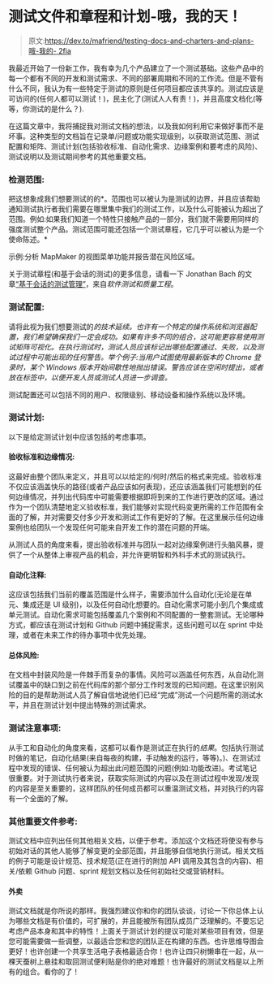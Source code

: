 # 测试文件和章程和计划-哦，我的天！

> 原文:[https://dev.to/mafriend/testing-docs-and-charters-and-plans-哦-我的- 2fia](https://dev.to/mafriend/testing-docs-and-charters-and-plans---oh-my--2fia)

我最近开始了一份新工作，我有幸为几个产品建立了一个测试基础。这些产品中的每一个都有不同的开发和测试需求、不同的部署周期和不同的工作流。但是不管有什么不同，我认为有一些特定于测试的原则是任何项目都应该共享的。测试应该是可访问的(任何人都可以测试！)，民主化了(测试人人有责！)，并且高度文档化(等等，你测试的是什么？).

在这篇文章中，我将捕捉我对测试文档的想法，以及我如何利用它来做好事而不是坏事。这种类型的文档旨在记录单/问题或功能实现级别，以获取测试范围、测试配置和矩阵、测试计划(包括验收标准、自动化需求、边缘案例和要考虑的风险)、测试说明以及测试期间参考的其他重要文档。

### 检测范围:

把这想象成我们想要测试的的*。范围也可以被认为是测试的边界，并且应该帮助通知测试执行者我们需要在哪里集中我们的测试工作，以及什么可能被认为超出了范围。例如:如果我们知道一个特性只接触产品的一部分，我们就不需要用同样的强度测试整个产品。测试范围可能还包括一个测试章程，它几乎可以被认为是一个使命陈述。*

示例:分析 MapMaker 的视图菜单功能并报告潜在风险区域。

关于测试章程(和基于会话的测试)的更多信息，请看一下 Jonathan Bach 的文章[“基于会话的测试管理”](http://www.satisfice.com/articles/sbtm.pdf)，来自*软件测试和质量工程*。

### 测试配置:

请将此视为我们想要测试的*的技术延续。也许有一个特定的操作系统和浏览器配置，我们希望确保我们一定会成功。如果有许多不同的组合，这可能更容易使用测试矩阵可视化。在执行测试时，测试人员应该标记出哪些配置通过、失败，以及测试过程中可能出现的任何警告。举个例子:当用户试图使用最新版本的 Chrome 登录时，某个 Windows 版本开始间歇性地抛出错误。警告应该在空闲时提出，或者放在标签中，以便开发人员或测试人员进一步调查。*

测试配置还可以包括不同的用户、权限级别、移动设备和操作系统以及环境。

### 测试计划:

以下是给定测试计划中应该包括的考虑事项。

#### 验收标准和边缘情况:

这最好由整个团队来定义，并且可以以给定的/何时/然后的格式来完成。验收标准不仅应该涵盖快乐的路径(或者产品应该如何表现)，还应该涵盖我们可能想到的任何边缘情况，并列出代码库中可能需要根据即将到来的工作进行更改的区域。通过作为一个团队清楚地定义验收标准，我们能够对实现代码变更所需的工作范围有全面的了解，并对需要交付多少开发和测试工作有更好的了解。在这里展示任何边缘案例也给团队一个发现任何可能来自开发工作的潜在问题的开端。

从测试人员的角度来看，提出验收标准并与团队一起对边缘案例进行头脑风暴，提供了一个从整体上审视产品的机会，并允许更明智和外科手术式的测试执行。

#### 自动化注释:

这应该包括我们当前的覆盖范围是什么样子，需要添加什么自动化(无论是在单元、集成还是 UI 级别)，以及任何自动化想要的。自动化需求可能小到几个集成或单元测试。自动化需求可能包括覆盖几个案例和不同配置的一整套测试。无论哪种方式，都应该在测试计划和 Github 问题中捕捉需求，这些问题可以在 sprint 中处理，或者在未来工作的待办事项中优先处理。

#### 总体风险:

在文档中封装风险是一件棘手而复杂的事情。风险可以涵盖任何东西，从自动化测试覆盖中的缺口到之前在代码库的那个部分工作时发现的已知问题。在这里识别风险的目的是帮助测试人员了解自信地说他们已经“完成”测试一个问题所需的测试水平，并且在测试计划中提出特殊的测试需求。

### 测试注意事项:

从手工和自动化的角度来看，这都可以看作是测试正在执行的*结果*。包括执行测试时做的笔记，自动化结果(来自每夜的构建，手动触发的运行，等等)。)、在测试过程中发现的错误、任何被认为超出此问题范围的问题(例如:功能改进)。考试笔记很重要。对于测试执行者来说，获取实际测试的内容以及在测试过程中发现/发现的内容是至关重要的，这样团队的任何成员都可以重温测试文档，并对执行的内容有一个全面的了解。

### 其他重要文件参考:

测试文档中应列出任何其他相关文档，以便于参考。添加这个文档还将使没有参与初始对话的其他人能够了解变更的全部范围，并且能够自信地执行测试。相关文档的例子可能是设计规范、技术规范(正在进行的附加 API 调用及其包含的内容)、相关/依赖 Github 问题、sprint 规划文档以及任何初始社交或营销材料。

#### 外卖

测试文档就是你所说的那样。我强烈建议你和你的团队谈谈，讨论一下你总体上认为哪些文档是有价值的，可扩展的，并且能被所有团队成员广泛理解的。不要忘记考虑产品本身和其中的特性！上面关于测试计划的提议可能对某些项目有效，但是您可能需要做一些调整，以最适合您和您的团队正在构建的东西。也许思维导图会更好！也许创建一个共享生活电子表格最适合你！也许让四只树懒串在一起，从一棵天蚕树上悬挂和取回测试便利贴是你的绝对难题！也许最好的测试文档是以上所有的组合。看你的了！